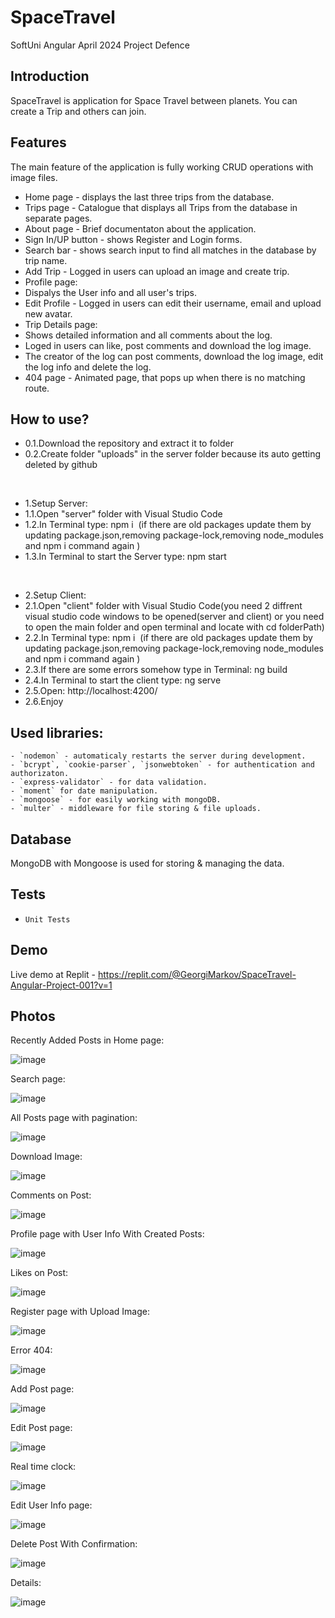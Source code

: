 # SpaceTravel
SoftUni Angular April 2024 Project Defence

## Introduction
SpaceTravel is application for Space Travel between planets. You can create a Trip and others can join.

## Features
The main feature of the application is fully working CRUD operations with image files.

- Home page - displays the last three trips from the database.
- Trips page - Catalogue that displays all Trips from the database in separate pages.
- About page - Brief documentaton about the application.
- Sign In/UP button - shows Register and Login forms.
- Search bar - shows search input to find all matches in the database by trip name.
- Add Trip - Logged in users can upload an image and create trip.
- Profile page:
- Dispalys the User info and all user's trips.
- Edit Profile - Logged in users can edit their username, email and upload new avatar.
- Trip Details page:
- Shows detailed information and all comments about the log.
- Loged in users can like, post comments and download the log image.
- The creator of the log can post comments, download the log image, edit the log info and delete the log.
- 404 page - Animated page, that pops up when there is no matching route.

## How to use?
- 0.1.Download the repository and extract it to folder
- 0.2.Create folder "uploads" in the server folder because its auto getting deleted by github

<br />
  
- 1.Setup Server:
- 1.1.Open "server" folder with Visual Studio Code
- 1.2.In Terminal type: npm i 
(if there are old packages update them by updating package.json,removing package-lock,removing node_modules and npm i command again )
- 1.3.In Terminal to start the Server type: npm start

<br />
  
- 2.Setup Client:
- 2.1.Open "client" folder with Visual Studio Code(you need 2 diffrent visual studio code windows to be opened(server and client) or you need to open the main folder and open terminal and locate with cd folderPath)
- 2.2.In Terminal type: npm i 
(if there are old packages update them by updating package.json,removing package-lock,removing node_modules and npm i command again )
- 2.3.If there are some errors somehow type in Terminal: ng build
- 2.4.In Terminal to start the client type: ng serve
- 2.5.Open: http://localhost:4200/
- 2.6.Enjoy

## Used libraries:
    - `nodemon` - automaticaly restarts the server during development.
    - `bcrypt`, `cookie-parser`, `jsonwebtoken` - for authentication and authorizaton.
    - `express-validator` - for data validation.
    - `moment` for date manipulation.
    - `mongoose` - for easily working with mongoDB.
    - `multer` - middleware for file storing & file uploads.

## Database

MongoDB with Mongoose is used for storing & managing the data.

## Tests

- `Unit Tests`

## Demo
Live demo at Replit - https://replit.com/@GeorgiMarkov/SpaceTravel-Angular-Project-001?v=1

## Photos

Recently Added Posts in Home page:

![image](https://imgur.com/xHJ91jP.png) 


Search page:

![image](https://imgur.com/FN0pWkn.png) 


All Posts page with pagination:

![image](https://imgur.com/F9OfOsU.png) 


Download Image:

![image](https://imgur.com/AQihVKt.png) 


Comments on Post:

![image](https://imgur.com/vwBFCRF.png) 


Profile page with User Info With Created Posts:

![image](https://imgur.com/trLEHjh.png) 


Likes on Post:

![image](https://imgur.com/LdkDHIz.png) 


Register page with Upload Image:

![image](https://imgur.com/DOQyQTj.png) 


Error 404:

![image](https://imgur.com/0lCNyOn.png) 


Add Post page:

![image](https://imgur.com/TotiwhK.png) 


Edit Post page:

![image](https://imgur.com/fQ1pfaZ.png) 


Real time clock:

![image](https://imgur.com/nSG2GEX.png) 


Edit User Info page:

![image](https://imgur.com/mhTWJQ1.png) 


Delete Post With Confirmation:

![image](https://imgur.com/B1KR7zY.png) 


Details:

![image](https://imgur.com/KHwsrr9.png) 
